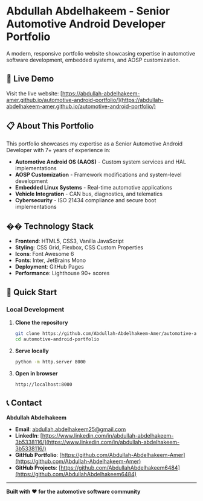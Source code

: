 # Abdullah Abdelhakeem - Senior Automotive Android Developer Portfolio

A modern, responsive portfolio website showcasing expertise in automotive software development, embedded systems, and AOSP customization.

## 🚀 Live Demo

Visit the live website: [https://abdullah-abdelhakeem-amer.github.io/automotive-android-portfolio/](https://abdullah-abdelhakeem-amer.github.io/automotive-android-portfolio/)

## 📋 About This Portfolio

This portfolio showcases my expertise as a Senior Automotive Android Developer with 7+ years of experience in:

- **Automotive Android OS (AAOS)** - Custom system services and HAL implementations
- **AOSP Customization** - Framework modifications and system-level development
- **Embedded Linux Systems** - Real-time automotive applications
- **Vehicle Integration** - CAN bus, diagnostics, and telematics
- **Cybersecurity** - ISO 21434 compliance and secure boot implementations

## ��️ Technology Stack

- **Frontend**: HTML5, CSS3, Vanilla JavaScript
- **Styling**: CSS Grid, Flexbox, CSS Custom Properties
- **Icons**: Font Awesome 6
- **Fonts**: Inter, JetBrains Mono
- **Deployment**: GitHub Pages
- **Performance**: Lighthouse 90+ scores

## 🚀 Quick Start

### Local Development

1. **Clone the repository**
   ```bash
   git clone https://github.com/Abdullah-Abdelhakeem-Amer/automotive-android-portfolio.git
   cd automotive-android-portfolio
   ```

2. **Serve locally**
   ```bash
   python -m http.server 8000
   ```

3. **Open in browser**
   ```
   http://localhost:8000
   ```

## 📞 Contact

**Abdullah Abdelhakeem**
- **Email**: abdullah.abdelhakeem25@gmail.com
- **LinkedIn**: [https://www.linkedin.com/in/abdullah-abdelhakeem-3b5338116/](https://www.linkedin.com/in/abdullah-abdelhakeem-3b5338116/)
- **GitHub Portfolio**: [https://github.com/Abdullah-Abdelhakeem-Amer](https://github.com/Abdullah-Abdelhakeem-Amer)
- **GitHub Projects**: [https://github.com/AbdullahAbdelhakeem6484](https://github.com/AbdullahAbdelhakeem6484)

---

**Built with ❤️ for the automotive software community**
